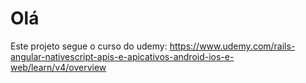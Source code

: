 # Olá

Este projeto segue o curso do udemy:  https://www.udemy.com/rails-angular-nativescript-apis-e-apicativos-android-ios-e-web/learn/v4/overview
